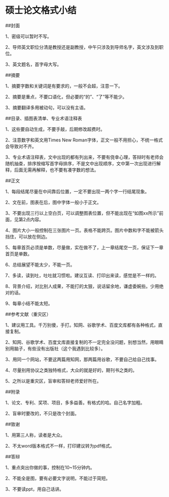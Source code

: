 # 硕士论文格式小结

##封面

1、密级可以暂时不写。

2、导师英文职位分清是教授还是副教授，中午只涉及到导师名字，英文涉及到职位。

3、英文题名，首字母大写。

##摘要

1、摘要字数和关键词是有要求的，一般不会超，注意一下。

2、摘要是重点，不要口语化，但必要的“的”、“了”等不能少。

3、摘要翻译多用被动句，可以没有主语。

##目录、插图表清单、专业术语注释表

1、这些要自动生成，不要手敲，后期修改超费时。

2、注意数字和英文用Times New Roman字体，正文一般不用担心，不统一格式会导致对不齐。

3、专业术语注释表，文中出现的都有列出来，不要有侥幸心理，答辩时有老师会随机抽查，排序按缩写首字母排序，不是文中出现顺序，文中第一次出现进行解释，后面无需再解释，也不要有凑字数的想法。

##正文

1、每段结尾尽量在中间靠后位置，一定不要出现一两个字一行结尾现象。

2、文在前，图表在后，图中字体一般小于正文。

3、不要出现三行以上空白页，可以调整图表位置，但不能出现在“如图xx所示”前面，见第2点内容。

4、图片大小一般控制在三张图片一页。表格不能跨页。图片中数和字不能被箭头挡住，可以放在侧边。

5、每章首页必须是单数，尽量做，实在做不了，上一章结尾空一页，保证下一章首页是单数。

6、总结展望不能太少，不能一页。

7、多读，读到吐，吐吐就习惯啦。建议互读、打印出来读，感觉是不一样的。

8、背景介绍，对比别人成果，不能打的太狠，说话留余地，谦虚委婉些。少用绝对的话。

9、每章小结不能太短。

##参考文献（重灾区）

1、建议用工具。千万别傻，手打。知网、谷歌学术、百度文库都有各种格式，直接复制。

2、知网、谷歌学术、百度文库直接复制的不一定完全没问题，别想当然，用眼睛别用脑子，有些没有出版社（这个我遇到比较多）。

3、用同一个网站，不要这两篇用知网，那两篇用谷歌，不要自己给自己找事。

4、尽量别用协议之类独特格式，大众的就是好的，期刊书之类的。

5、之所以是重灾区，盲审和答辩老师爱好所在。

##附录

1、论文、专利、奖项、项目，多多益善。有格式的哈。自己名字加粗。

2、盲审时要改的，不只是改个封面。

##致谢

1、用第三人称，读者是大众。

2、不太word版本格式不一样，打印建议转为pdf格式。

##答辩

1、重点突出你做的事，控制在10~15分钟内。

2、不能全是图，要有必要文字说明，不能过于简短。

3、不要读ppt，用自己话讲。